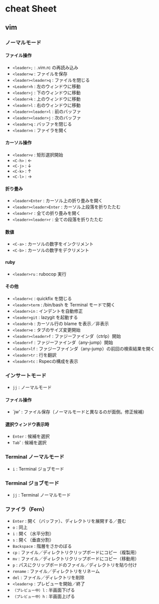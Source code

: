 # cheat Sheet

## vim

### ノーマルモード

#### ファイル操作

-   `<leader>;` : .vim.rc の再読み込み
-   `<leader>w` : ファイルを保存
-   `<leader><leader>q` : ファイルを閉じる
-   `<Leader>h` : 左のウィンドウに移動
-   `<leader>j` : 下のウィンドウに移動
-   `<leader>k` : 上のウィンドウに移動
-   `<leader>l` : 右のウィンドウに移動
-   `<leader><leader>l` : 前のバッファ
-   `<leader><leader>j` : 次のバッファ
-   `<leader>q` : バッファを閉じる
-   `<leader>n` : ファイラを開く

#### カーソル操作

-   `<leader>v` : 矩形選択開始
-   `<C-h>` : ←
-   `<C-j>` : ↓
-   `<C-k>` : ↑
-   `<C-l>` : →

#### 折り畳み

-   `<leader>Enter` : カーソル上の折り畳みを開く
-   `<leader><leader>Enter` : カーソル上段落を折りたたむ
-   `<leader>r` : 全ての折り畳みを開く
-   `<leader><leader>r` : 全ての段落を折りたたむ

#### 数値

-   `<C-a>` : カーソルの数字をインクリメント
-   `<C-b>` : カーソルの数字をデクリメント

#### ruby

-   `<leader>ru` : rubocop 実行

#### その他

-   `<leader>c` : quickfix を閉じる
-   `<leader>term` : /bin/bash を Terminal モードで開く
-   `<leader>in` : インデントを自動修正
-   `<leader>git` : lazygit を起動する
-   `<leader>b` : カーソル行の blame を表示／非表示
-   `<leader>e` : タブのサイズ変更開始
-   `<leader><leader>f` : ファジーファインダ（ctrlp）開始
-   `<leader>f` : ファジーファインダ（any-jump）開始
-   `<leader>lf` : ファジーファインダ（any-jump）の前回の検索結果を開く
-   `<leader>tr` : 行を翻訳
-   `<leader>tc` : Rspecの構成を表示

### インサートモード

-   `jj` : ノーマルモード

#### ファイル操作

-   `jw' : ファイル保存（ノーマルモードと異なるのが面倒。修正候補）

#### 選択ウィンドウ表示時

-   `Enter` : 候補を選択
-   `Tab`' : 候補を選択

### Terminal ノーマルモード

-   `i` : Terminal ジョブモード

### Terminal ジョブモード

-   `jj` : Terminal ノーマルモード

### ファイラ（Fern）

-   `Enter` : 開く（バッファ）、ディレクトリを展開する／畳む
-   `o` : 同上
-   `i` : 開く（水平分割）
-   `s` : 開く（垂直分割）
-   `Backspace` : 階層をさかのぼる
-   `cp` : ファイル／ディレクトリクリップボードにコピー（複製用）
-   `mv` : ファイル／ディレクトリクリップボードにコピー（移動用）
-   `p` : パスにクリップボードのファイル／ディレクトリを貼り付け
-   `rename` : ファイル／ディレクトリをリネーム
-   `del` : ファイル／ディレクトリを削除
-   `<leader>p` : プレビューを開始／終了
-   `（プレビュー中）l` : 半画面下げる
-   `（プレビュー中）h` : 半画面上げる

